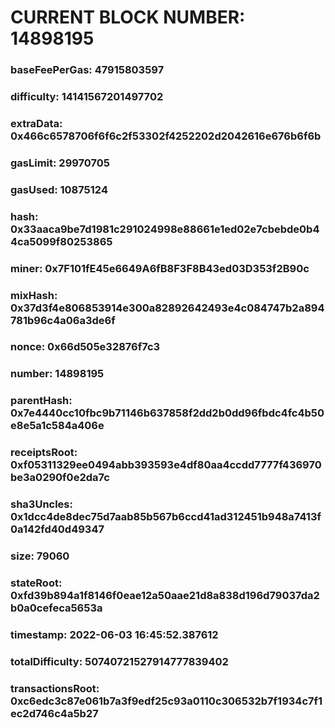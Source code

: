 # CURRENT BLOCK NUMBER: 14898195

### baseFeePerGas: 47915803597
### difficulty: 14141567201497702
### extraData: 0x466c6578706f6f6c2f53302f4252202d2042616e676b6f6b
### gasLimit: 29970705
### gasUsed: 10875124
### hash: 0x33aaca9be7d1981c291024998e88661e1ed02e7cbebde0b44ca5099f80253865
### miner: 0x7F101fE45e6649A6fB8F3F8B43ed03D353f2B90c
### mixHash: 0x37d3f4e806853914e300a82892642493e4c084747b2a894781b96c4a06a3de6f
### nonce: 0x66d505e32876f7c3
### number: 14898195
### parentHash: 0x7e4440cc10fbc9b71146b637858f2dd2b0dd96fbdc4fc4b50e8e5a1c584a406e
### receiptsRoot: 0xf05311329ee0494abb393593e4df80aa4ccdd7777f436970be3a0290f0e2da7c
### sha3Uncles: 0x1dcc4de8dec75d7aab85b567b6ccd41ad312451b948a7413f0a142fd40d49347
### size: 79060
### stateRoot: 0xfd39b894a1f8146f0eae12a50aae21d8a838d196d79037da2b0a0cefeca5653a
### timestamp: 2022-06-03 16:45:52.387612
### totalDifficulty: 50740721527914777839402
### transactionsRoot: 0xc6edc3c87e061b7a3f9edf25c93a0110c306532b7f1934c7f1ec2d746c4a5b27
